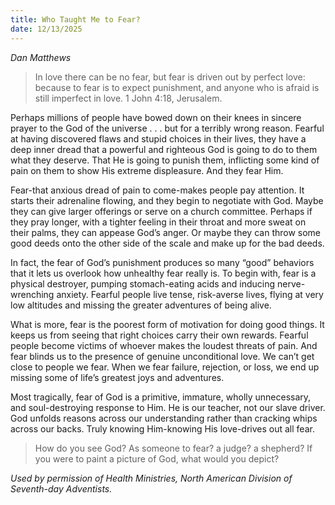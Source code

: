 ```yaml
---
title: Who Taught Me to Fear?
date: 12/13/2025
---
```


_Dan Matthews_

> <p></p>
> In love there can be no fear, but fear is driven out by perfect love: because to fear is to expect punishment, and anyone who is afraid is still imperfect in love. 1 John 4:18, Jerusalem.

Perhaps millions of people have bowed down on their knees in sincere prayer to the God of the universe . . . but for a terribly wrong reason. Fearful at having discovered flaws and stupid choices in their lives, they have a deep inner dread that a powerful and righteous God is going to do to them what they deserve. That He is going to punish them, inflicting some kind of pain on them to show His extreme displeasure. And they fear Him.

Fear-that anxious dread of pain to come-makes people pay attention. It starts their adrenaline flowing, and they begin to negotiate with God. Maybe they can give larger offerings or serve on a church committee. Perhaps if they pray longer, with a tighter feeling in their throat and more sweat on their palms, they can appease God’s anger. Or maybe they can throw some good deeds onto the other side of the scale and make up for the bad deeds.

In fact, the fear of God’s punishment produces so many “good” behaviors that it lets us overlook how unhealthy fear really is. To begin with, fear is a physical destroyer, pumping stomach-eating acids and inducing nerve-wrenching anxiety. Fearful people live tense, risk-averse lives, flying at very low altitudes and missing the greater adventures of being alive.

What is more, fear is the poorest form of motivation for doing good things. It keeps us from seeing that right choices carry their own rewards. Fearful people become victims of whoever makes the loudest threats of pain. And fear blinds us to the presence of genuine unconditional love. We can’t get close to people we fear. When we fear failure, rejection, or loss, we end up missing some of life’s greatest joys and adventures.

Most tragically, fear of God is a primitive, immature, wholly unnecessary, and soul-destroying response to Him. He is our teacher, not our slave driver. God unfolds reasons across our understanding rather than cracking whips across our backs. Truly knowing Him-knowing His love-drives out all fear.

> <callout></callout>
> How do you see God? As someone to fear? a judge? a shepherd? If you were to paint a picture of God, what would you depict?

_Used by permission of Health Ministries, North American Division of Seventh-day Adventists._